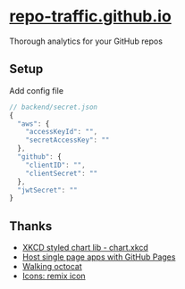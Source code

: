 # [repo-traffic.github.io](https://repo-traffic.github.io)

Thorough analytics for your GitHub repos

## Setup

Add config file

```js
// backend/secret.json
{
  "aws": {
    "accessKeyId": "",
    "secretAccessKey": ""
  },
  "github": {
    "clientID": "",
    "clientSecret": ""
  },
  "jwtSecret": ""
}
```

## Thanks

- [XKCD styled chart lib - chart.xkcd](https://github.com/timqian/chart.xkcd)
- [Host single page apps with GitHub Pages](https://github.com/rafrex/spa-github-pages)
- [Walking octocat](https://dribbble.com/shots/6364613-Octocat-walk-cycle)
- [Icons: remix icon](https://remixicon.com)
